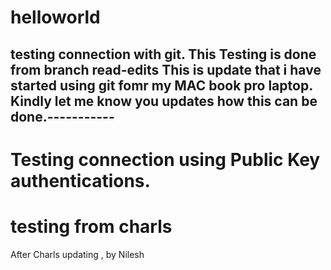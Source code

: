 
# helloworld
testing connection with git.
This Testing is done from branch read-edits
This is update that i have started using git fomr my  MAC book pro laptop.
Kindly let me know you updates how this can be done.-----------
---------
Testing connection using Public Key authentications.
============================================================
testing from charls
========================
After Charls updating , by Nilesh

